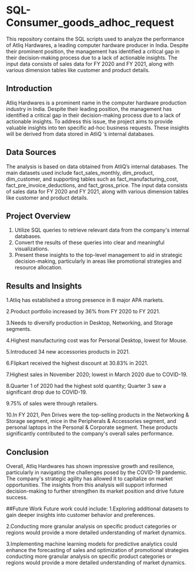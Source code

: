 # SQL-Consumer_goods_adhoc_request
This repository contains the SQL scripts used to analyze the performance of Atliq Hardwares, a leading computer hardware producer in India. Despite their prominent position, the management has identified a critical gap in their decision-making process due to a lack of actionable insights. The input data consists of sales data for FY 2020 and FY 2021, along with various dimension tables like customer and product details.

## Introduction
Atliq Hardwares is a prominent name in the computer hardware production industry in India. Despite their leading position, the management has identified a critical gap in their decision-making process due to a lack of actionable insights. To address this issue, the project aims to provide valuable insights into ten specific ad-hoc business requests. These insights will be derived from data stored in AtliQ ‘s internal databases.

## Data Sources
The analysis is based on data obtained from AtliQ’s internal databases. The main datasets used include fact_sales_monthly, dim_product, dim_customer, and supporting tables such as fact_manufacturing_cost, fact_pre_invoice_deductions, and fact_gross_price. The input data consists of sales data for FY 2020 and FY 2021, along with various dimension tables like customer and product details.

## Project Overview
1. Utilize SQL queries to retrieve relevant data from the company's internal databases.
2. Convert the results of these queries into clear and meaningful visualizations.
3. Present these insights to the top-level management to aid in strategic decision-making, particularly in areas like promotional strategies and resource allocation.

## Results and Insights
1.Atliq has established a strong presence in 8 major APA markets.

2.Product portfolio increased by 36% from FY 2020 to FY 2021.

3.Needs to diversify production in Desktop, Networking, and Storage segments.

4.Highest manufacturing cost was for Personal Desktop, lowest for Mouse.

5.Introduced 34 new accessories products in 2021.

6.Flipkart received the highest discount at 30.83% in 2021.

7.Highest sales in November 2020; lowest in March 2020 due to COVID-19.

8.Quarter 1 of 2020 had the highest sold quantity; Quarter 3 saw a significant drop due to COVID-19.

9.75% of sales were through retailers.

10.In FY 2021, Pen Drives were the top-selling products in the Networking & Storage segment, mice in the Peripherals & Accessories segment, and personal laptops in the Personal & Corporate segment. These products significantly contributed to the company's overall sales performance.

## Conclusion 
Overall, Atliq Hardwares has shown impressive growth and resilience, particularly in navigating the challenges posed by the COVID-19 pandemic. The company's strategic agility has allowed it to capitalize on market opportunities. The insights from this analysis will support informed decision-making to further strengthen its market position and drive future success.

##Future Work
Future work could include:
1.Exploring additional datasets to gain deeper insights into customer behavior and preferences.

2.Conducting more granular analysis on specific product categories or regions would provide a more detailed understanding of market dynamics.

3.Implementing machine learning models for predictive analytics could enhance the forecasting of sales and optimization of promotional strategies
conducting more granular analysis on specific product categories or regions would provide a more detailed understanding of market dynamics.



